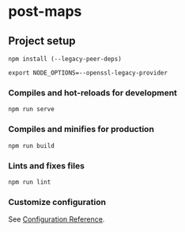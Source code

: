 # post-maps

## Project setup
```
npm install (--legacy-peer-deps)
```
```
export NODE_OPTIONS=--openssl-legacy-provider
```
### Compiles and hot-reloads for development
```
npm run serve
```

### Compiles and minifies for production
```
npm run build
```

### Lints and fixes files
```
npm run lint
```

### Customize configuration
See [Configuration Reference](https://cli.vuejs.org/config/).
